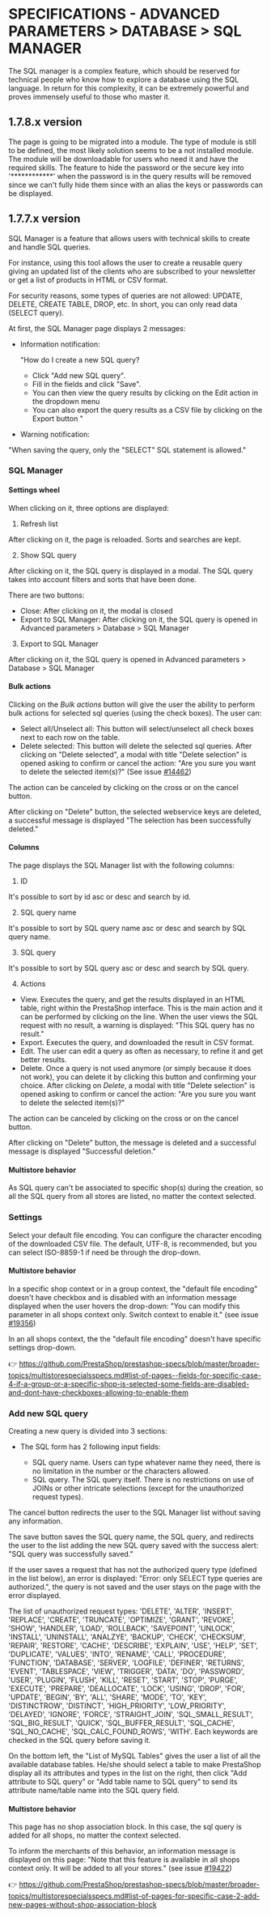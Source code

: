 # SPECIFICATIONS - ADVANCED PARAMETERS &gt; DATABASE &gt; SQL MANAGER

The SQL manager is a complex feature, which should be reserved for technical people who know how to explore a database using the SQL language. In return for this complexity, it can be extremely powerful and proves immensely useful to those who master it.

## 1.7.8.x version 

The page is going to be migrated into a module. The type of module is still to be defined, the most likely solution seems to be a not installed module.
The module will be downloadable for users who need it and have the required skills.
The feature to hide the password or the secure key into '************' when the password is in the query results will be removed since we can't fully hide them since with an alias the keys or passwords can be displayed.

## 1.7.7.x version

SQL Manager is a feature that allows users with technical skills to create and handle SQL queries.

For instance, using this tool allows the user to create a reusable query giving an updated list of the clients who are subscribed to your newsletter or get a list of products in HTML or CSV format.

For security reasons, some types of queries are not allowed: UPDATE, DELETE, CREATE TABLE, DROP, etc. In short, you can only read data (SELECT query).

At first, the SQL Manager page displays 2 messages:
- Information notification:

  "How do I create a new SQL query?
    - Click "Add new SQL query".
    - Fill in the fields and click "Save".
    - You can then view the query results by clicking on the Edit action in the dropdown menu
    - You can also export the query results as a CSV file by clicking on the Export button
"

- Warning notification:

"When saving the query, only the "SELECT" SQL statement is allowed."

### SQL Manager

#### Settings wheel

When clicking on it, three options are displayed:

1) Refresh list

After clicking on it, the page is reloaded. Sorts and searches are kept.

2) Show SQL query

After clicking on it, the SQL query is displayed in a modal. The SQL query takes into account filters and sorts that have been done.

There are two buttons:

- Close: After clicking on it, the modal is closed
- Export to SQL Manager: After clicking on it, the SQL query is opened in Advanced parameters > Database > SQL Manager

3) Export to SQL Manager

After clicking on it, the SQL query is opened in Advanced parameters > Database > SQL Manager

#### Bulk actions

Clicking on the _Bulk actions_ button will give the user the ability to perform bulk actions for selected sql queries (using the check boxes). The user can:
- Select all/Unselect all: This button will select/unselect all check boxes next to each row on the table.
- Delete selected: This button will delete the selected sql queries. 
After clicking on "Delete selected", a modal with title "Delete selection" is opened asking to confirm or cancel the action: "Are you sure you want to delete the selected item(s)?" (See issue [#14462](https://github.com/PrestaShop/PrestaShop/issues/14462))

The action can be canceled by clicking on the cross or on the cancel button.

After clicking on "Delete" button, the selected webservice keys are deleted, a successful message is displayed "The selection has been successfully deleted."

#### Columns

The page displays the SQL Manager list with the following columns:

1) ID

It's possible to sort by id asc or desc and search by id.

2) SQL query name

It's possible to sort by SQL query name asc or desc and search by SQL query name.

3) SQL query 

It's possible to sort by SQL query asc or desc and search by SQL query.

4) Actions 

- View. Executes the query, and get the results displayed in an HTML table, right within the PrestaShop interface. This is the main action and it can be performed by clicking on the line.
When the user views the SQL request with no result, a warning is displayed: "This SQL query has no result."
- Export. Executes the query, and downloaded the result in CSV format.
- Edit. The user can edit a query as often as necessary, to refine it and get better results.
- Delete. Once a query is not used anymore (or simply because it does not work), you can delete it by clicking this button and confirming your choice.
After clicking on _Delete_, a modal with title "Delete selection" is opened asking to confirm or cancel the action: "Are you sure you want to delete the selected item(s)?" 

The action can be canceled by clicking on the cross or on the cancel button.

After clicking on "Delete" button, the message is deleted and a successful message is displayed "Successful deletion."

#### Multistore behavior

As SQL query can't be associated to specific shop(s) during the creation, so all the SQL query from all stores are listed, no matter the context selected.

### Settings

Select your default file encoding. You can configure the character encoding of the downloaded CSV file. The default, UTF-8, is recommended, but you can select ISO-8859-1 if need be through the drop-down.

#### Multistore behavior

In a specific shop context or in a group context, the "default file encoding" doesn't have checkbox and is disabled with an information message displayed when the user hovers the drop-down: "You can modify this parameter in all shops context only. Switch context to enable it." (see issue [#19356](https://github.com/PrestaShop/PrestaShop/issues/19356))

In an all shops context, the the "default file encoding" doesn't have specific settings drop-down.

:point_right: https://github.com/PrestaShop/prestashop-specs/blob/master/broader-topics/multistorespecialsspecs.md#list-of-pages--fields-for-specific-case-4-if-a-group-or-a-specific-shop-is-selected-some-fields-are-disabled-and-dont-have-checkboxes-allowing-to-enable-them

### Add new SQL query

Creating a new query is divided into 3 sections: 

- The SQL form has 2 following input fields:

    - SQL query name. Users can type whatever name they need, there is no limitation in the number or the characters allowed.
    - SQL query. The SQL query itself. There is no restrictions on use of JOINs or other intricate selections (except for the unauthorized request types).

The cancel button redirects the user to the SQL Manager list without saving any information.
 
The save button saves the SQL query name, the SQL query, and redirects the user to the list adding the new SQL query saved with the success alert: "SQL query was successfully saved."

If the user saves a request that has not the authorized query type (defined in the list below), an error is displayed: "Error: only SELECT type queries are authorized.", the query is not saved and the user stays on the page with the error displayed.

The list of unauthorized request types:
'DELETE', 'ALTER', 'INSERT', 'REPLACE', 'CREATE', 'TRUNCATE', 'OPTIMIZE', 'GRANT', 'REVOKE', 'SHOW', 'HANDLER',
'LOAD', 'ROLLBACK', 'SAVEPOINT', 'UNLOCK', 'INSTALL', 'UNINSTALL', 'ANALZYE', 'BACKUP', 'CHECK', 'CHECKSUM', 'REPAIR', 'RESTORE', 'CACHE',
'DESCRIBE', 'EXPLAIN', 'USE', 'HELP', 'SET', 'DUPLICATE', 'VALUES', 'INTO', 'RENAME', 'CALL', 'PROCEDURE', 'FUNCTION', 'DATABASE', 'SERVER',
'LOGFILE', 'DEFINER', 'RETURNS', 'EVENT', 'TABLESPACE', 'VIEW', 'TRIGGER', 'DATA', 'DO', 'PASSWORD', 'USER', 'PLUGIN', 'FLUSH', 'KILL',
'RESET', 'START', 'STOP', 'PURGE', 'EXECUTE', 'PREPARE', 'DEALLOCATE', 'LOCK', 'USING', 'DROP', 'FOR', 'UPDATE', 'BEGIN', 'BY', 'ALL', 'SHARE',
'MODE', 'TO', 'KEY', 'DISTINCTROW', 'DISTINCT', 'HIGH_PRIORITY', 'LOW_PRIORITY', 'DELAYED', 'IGNORE', 'FORCE', 'STRAIGHT_JOIN',
'SQL_SMALL_RESULT', 'SQL_BIG_RESULT', 'QUICK', 'SQL_BUFFER_RESULT', 'SQL_CACHE', 'SQL_NO_CACHE', 'SQL_CALC_FOUND_ROWS', 'WITH'.
Each keywords are checked in the SQL query before saving it.

On the bottom left, the "List of MySQL Tables" gives the user a list of all the available database tables. He/she should select a table to make PrestaShop display all its attributes and types in the list on the right, then click "Add attribute to SQL query" or "Add table name to SQL query" to send its attribute name/table name into the SQL query field.

#### Multistore behavior

This page has no shop association block. In this case, the sql query is added for all shops, no matter the context selected.

To inform the merchants of this behavior, an information message is displayed on this page: "Note that this feature is available in all shops context only. It will be added to all your stores." (see issue [#19422](https://github.com/PrestaShop/PrestaShop/issues/19422))

:point_right: https://github.com/PrestaShop/prestashop-specs/blob/master/broader-topics/multistorespecialsspecs.md#list-of-pages-for-specific-case-2-add-new-pages-without-shop-association-block
